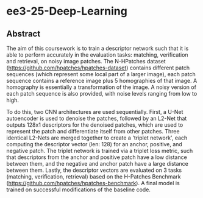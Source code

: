 # ee3-25-Deep-Learning

## Abstract
The aim of this coursework is to train a descriptor network
such that it is able to perform accurately in the evaluation
tasks: matching, verification and retrieval, on noisy image patches. The N-HPatches dataset (https://github.com/hpatches/hpatches-dataset) contains different patch sequences (which represent some local part of a larger image), each patch sequence contains a reference image plus 5 homographies of that image. A homography is essentially a transformation of the image. A noisy version of each patch sequence is also provided, with noise levels ranging from low to high.

To do this, two CNN architectures are used sequentially. First, a U-Net autoencoder is used to denoise the patches, followed by an L2-Net that outputs 128x1 descriptors for the denoised patches, which are used to represent the patch and differentiate itself from other patches. Three identical L2-Nets are merged together to create a 'triplet network', each computing the descriptor vector (len: 128) for an anchor, positive, and negative patch. The triplet network is trained via a triplet loss metric, such that descriptors from the anchor and positive patch have a low distance between them, and the negative and anchor patch have a large distance between them. Lastly, the descriptor vectors are evaluated on 3 tasks (matching, verification, retrieval) based on the H-Patches Benchmark (https://github.com/hpatches/hpatches-benchmark). A final model is trained on successful modifications of the baseline code.
